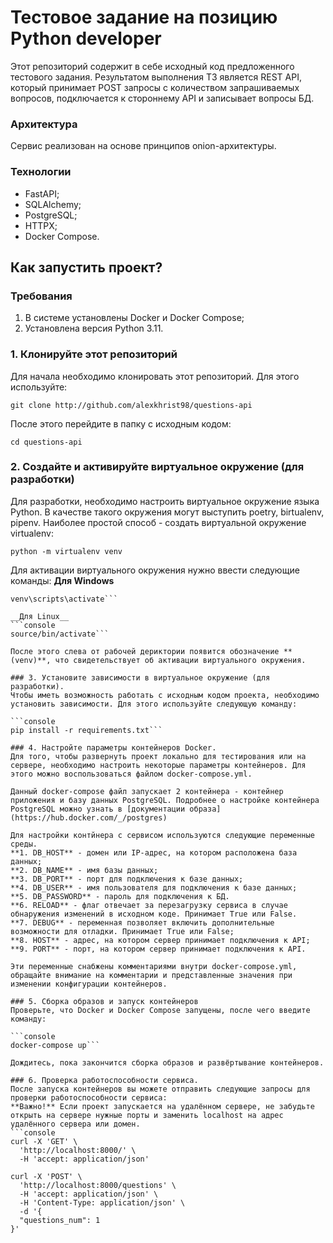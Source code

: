# Тестовое задание на позицию Python developer
Этот репозиторий содержит в себе исходный код предложенного тестового задания. 
Результатом выполнения ТЗ является REST API, который принимает POST запросы с количеством запрашиваемых вопросов, подключается к стороннему API и записывает вопросы БД.

### Архитектура
Сервис реализован на основе принципов onion-архитектуры. 

### Технологии
- FastAPI;
- SQLAlchemy;
- PostgreSQL;
- HTTPX;
- Docker Compose.

## Как запустить проект?

### Требования
1. В системе установлены Docker и Docker Compose;
2. Установлена версия Python 3.11.

### 1. Клонируйте этот репозиторий
Для начала необходимо клонировать этот репозиторий. Для этого используйте:

```console
git clone http://github.com/alexkhrist98/questions-api
```
После этого перейдите в папку с исходным кодом:
```console
cd questions-api
```

### 2. Создайте и активируйте виртуальное окружение (для разработки)
Для разработки, необходимо настроить виртуальное окружение языка Python. В качестве такого окружения могут выступить poetry, birtualenv, pipenv. Наиболее простой способ - создать виртуальной окружение virtualenv:
```console
python -m virtualenv venv
```
Для активации виртуального окружения нужно ввести следующие команды:
**Для Windows**
```console
venv\scripts\activate```

__Для Linux__
```console
source/bin/activate```

После этого слева от рабочей дериктории появится обозначение **(venv)**, что свидетельствует об активации виртуального окружения.

### 3. Установите зависимости в виртуальное окружение (для разработки).
Чтобы иметь возможность работать с исходным кодом проекта, необходимо установить зависимости. Для этого используйте следующую команду:

```console
pip install -r requirements.txt```

### 4. Настройте параметры контейнеров Docker. 
Для того, чтобы развернуть проект локально для тестирования или на сервере, необходимо настроить некоторые параметры контейнеров. Для этого можно воспользоваться файлом docker-compose.yml.

Данный docker-compose файл запускает 2 контейнера - контейнер приложения и базу данных PostgreSQL. Подробнее о настройке контейнера PostgreSQL можно узнать в [документации образа](https://hub.docker.com/_/postgres)

Для настройки контйнера с сервисом используются следующие переменные среды.
**1. DB_HOST** - домен или IP-адрес, на котором расположена база данных;
**2. DB_NAME** - имя базы данных;
**3. DB_PORT** - порт для подключения к базе данных;
**4. DB_USER** - имя пользователя для подключения к базе данных;
**5. DB_PASSWORD** - пароль для подключения к БД. 
**6. RELOAD** - флаг отвечает за перезагрузку сервиса в случае обнаружения изменений в исходном коде. Принимает True или False.
**7. DEBUG** - переменная позволяет включить дополнительные возможности для отладки. Принимает True или False;
**8. HOST** - адрес, на котором сервер принимает подключения к API;
**9. PORT** - порт, на котором сервер принимает подключения к API.

Эти переменные снабжены комментариями внутри docker-compose.yml, обращайте внимание на комментарии и представленные значения при изменении конфигурации контейнеров. 

### 5. Сборка образов и запуск контейнеров
Проверьте, что Docker и Docker Compose запущены, после чего введите команду:

```console
docker-compose up```

Дождитесь, пока закончится сборка образов и развёртывание контейнеров.

### 6. Проверка работоспособности сервиса.
После запуска контейнеров вы можете отправить следующие запросы для проверки работоспособности сервиса:
**Важно!** Если проект запускается на удалённом сервере, не забудьте открыть на сервере нужные порты и заменить localhost на адрес удалённого сервера или домен.
```console
curl -X 'GET' \
  'http://localhost:8000/' \
  -H 'accept: application/json'
```

```console
curl -X 'POST' \
  'http://localhost:8000/questions' \
  -H 'accept: application/json' \
  -H 'Content-Type: application/json' \
  -d '{
  "questions_num": 1
}'
```

